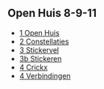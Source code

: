 ## Open Huis 8-9-11

-   [1 Open Huis][]
-   [2 Constellaties][]
-   [3 Stickervel][]
-   [3b Stickeren][]
-   [4 Crickx][]
-   [4 Verbindingen][]

  [1 Open Huis]: /1%20Open%20Huis
  [2 Constellaties]: /2%20Constellaties
  [3 Stickervel]: /3%20Stickervel
  [3b Stickeren]: /3b%20Stickeren
  [4 Crickx]: /4%20Crickx
  [4 Verbindingen]: /4%20Verbindingen